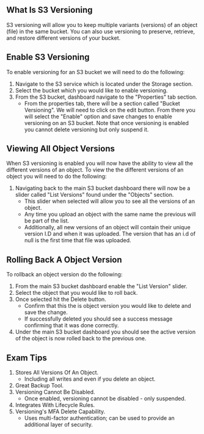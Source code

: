 ## What Is S3 Versioning
S3 versioning will allow you to keep multiple variants (versions) of an object (file) in the same bucket. You can also use versioning to preserve, retrieve, and restore different versions of your bucket.

## Enable S3 Versioning
To enable versioning for an S3 bucket we will need to do the following:

1. Navigate to the S3 service which is located under the Storage section.
1. Select the bucket which you would like to enable versioning.
1. From the S3 bucket, dashboard navigate to the "Properties" tab section.
    - From the properties tab, there will be a section called "Bucket Versioning". We will need to click on the edit button. From there you will select the "Enable" option and save changes to enable versioning on an S3 bucket. Note that once versioning is enabled you cannot delete versioning but only suspend it.

## Viewing All Object Versions
When S3 versioning is enabled you will now have the ability to view all the different versions of an object. To view the the different versions of an object you will need to do the following:

1. Navigating back to the main S3 bucket dashboard there will now be a slider called "List Versions" found under the "Objects" section. 
    - This slider when selected will allow you to see all the versions of an object.
    - Any time you upload an object with the same name the previous will be part of the list. 
    - Additionally, all new versions of an object will contain their unique version I.D and when it was uploaded. The version that has an i.d of null is the first time that file was uploaded.

## Rolling Back A Object Version
To rollback an object version do the following:
1. From the main S3 bucket dashboard enable the "List Version" slider.
1. Select the object that you would like to roll back.
1. Once selected hit the Delete button.
    - Confirm that this the is object version you would like to delete and save the change.
    - If successfully deleted you should see a success message confirming that it was done correctly.
1. Under the main S3 bucket dashboard you should see the active version of the object is now rolled back to the previous one.

## Exam Tips
1. Stores All Versions Of An Object.
    - Including all writes and even if you delete an object.
1. Great Backup Tool.
1. Versioning Cannot Be Disabled.
    - Once enabled, versioning cannot be disabled - only suspended.
1. Integrates With Lifecycle Rules.
1. Versioning's MFA Delete Capability.
    - Uses multi-factor authentication; can be used to provide an additional layer of security.
